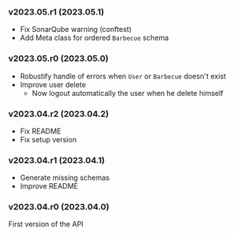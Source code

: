 ### v2023.05.r1 (2023.05.1)
- Fix SonarQube warning (conftest)
- Add Meta class for ordered `Barbecue` schema

### v2023.05.r0 (2023.05.0)
- Robustify handle of errors when `User` or `Barbecue` doesn't exist
- Improve user delete
    - Now logout automatically the user when he delete himself

### v2023.04.r2 (2023.04.2)
- Fix README
- Fix setup version

### v2023.04.r1 (2023.04.1)
- Generate missing schemas
- Improve README

### v2023.04.r0 (2023.04.0)
First version of the API